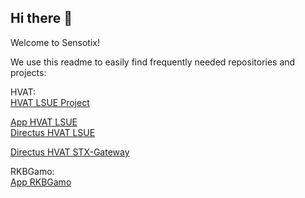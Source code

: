 ## Hi there 👋

Welcome to Sensotix!

We use this readme to easily find frequently needed repositories and projects:

HVAT:<br>
<a href="https://github.com/orgs/sensotix/projects/2" target="_blank">HVAT LSUE Project</a><br>

<a href="https://github.com/sensotix/stx-app-s-helvetia-at" target="_blank">App HVAT LSUE</a><br>
<a href="https://github.com/sensotix/stx-prj-s-helvetia-at" target="_blank">Directus HVAT LSUE</a>

<a href="https://github.com/sensotix/stx-prj-c-helvetia-stxgateway-at" target="_blank">Directus HVAT STX-Gateway</a><br>

RKBGamo:<br>
<a href="https://github.com/sensotix/stx-app-s-rkbgamo-de" target="_blank">App RKBGamo</a>

<!--

**Here are some ideas to get you started:**

🙋‍♀️ A short introduction - what is your organization all about?
🌈 Contribution guidelines - how can the community get involved?
👩‍💻 Useful resources - where can the community find your docs? Is there anything else the community should know?
🍿 Fun facts - what does your team eat for breakfast?
🧙 Remember, you can do mighty things with the power of [Markdown](https://docs.github.com/github/writing-on-github/getting-started-with-writing-and-formatting-on-github/basic-writing-and-formatting-syntax)
-->
